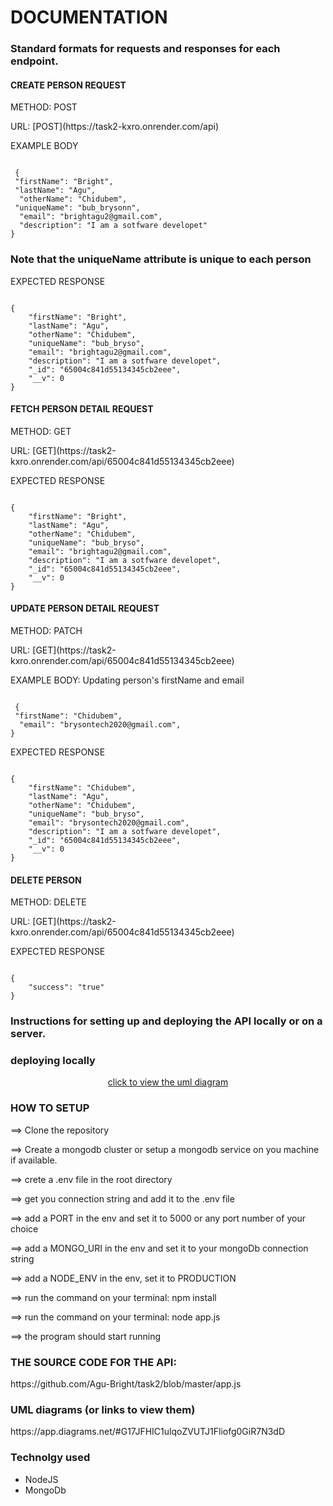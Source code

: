 
<h1> DOCUMENTATION
</h1>

<h3> Standard formats for requests and responses for each endpoint.
</h3>


<h4> CREATE PERSON REQUEST
</h4>

<p>METHOD: POST
</p>
<p>URL: [POST](https://task2-kxro.onrender.com/api)
</p>
<p>EXAMPLE BODY
</p>
<code>
 {
 "firstName": "Bright",
 "lastName": "Agu",
  "otherName": "Chidubem",
 "uniqueName": "bub_brysonn",
  "email": "brightagu2@gmail.com",
  "description": "I am a sotfware developet"
}
</code>
<h3>Note that the uniqueName attribute is unique to each person </h3>

<p>EXPECTED RESPONSE
</p>
<code>
{
    "firstName": "Bright",
    "lastName": "Agu",
    "otherName": "Chidubem",
    "uniqueName": "bub_bryso",
    "email": "brightagu2@gmail.com",
    "description": "I am a sotfware developet",
    "_id": "65004c841d55134345cb2eee",
    "__v": 0
}
</code>


<h4> FETCH PERSON DETAIL REQUEST
</h4>
<p>METHOD: GET
</p>
<p>URL: [GET](https://task2-kxro.onrender.com/api/65004c841d55134345cb2eee)
</p>
<p>EXPECTED RESPONSE
</p>
<code>
{
    "firstName": "Bright",
    "lastName": "Agu",
    "otherName": "Chidubem",
    "uniqueName": "bub_bryso",
    "email": "brightagu2@gmail.com",
    "description": "I am a sotfware developet",
    "_id": "65004c841d55134345cb2eee",
    "__v": 0
}
</code>

<h4> UPDATE PERSON DETAIL REQUEST
</h4>
<p>METHOD: PATCH
</p>
<p>URL: [GET](https://task2-kxro.onrender.com/api/65004c841d55134345cb2eee)
</p>
<p>EXAMPLE BODY: Updating person's firstName and email
</p>
<code>
 {
 "firstName": "Chidubem",
  "email": "brysontech2020@gmail.com",
}
</code>
<p>EXPECTED RESPONSE
</p>
<code>
{
    "firstName": "Chidubem",
    "lastName": "Agu",
    "otherName": "Chidubem",
    "uniqueName": "bub_bryso",
    "email": "brysontech2020@gmail.com",
    "description": "I am a sotfware developet",
    "_id": "65004c841d55134345cb2eee",
    "__v": 0
}
</code>

<h4> DELETE PERSON 
</h4>
<p>METHOD: DELETE
</p>
<p>URL: [GET](https://task2-kxro.onrender.com/api/65004c841d55134345cb2eee)
</p>
<p>EXPECTED RESPONSE
</p>
<code>
{
    "success": "true"
}
</code>

<h3> Instructions for setting up and deploying the API locally or on a server.
</h3>
<h3>deploying locally</h3>
<div align="center">
    <a href="https://app.diagrams.net/#G17JFHIC1ulqoZVUTJ1Fliofg0GiR7N3dD" target="_blank"> click to view the uml diagram
</a>
</div>

<h3>HOW TO SETUP
</h3>
<p>==> Clone the repository
</p>
<p>==> Create a mongodb cluster or setup a mongodb service on you machine if available.
</p>
<p>==> crete a .env file in the root directory
</p>
<p>==> get you connection string and add it to the .env file
</p>
<p>==> add a PORT in the env and set it to 5000 or any port number of your choice
</p>
<p>==> add a MONGO_URI in the env and set it to your mongoDb connection string
</p>
<p>==> add a NODE_ENV in the env, set it to PRODUCTION
</p>
<p>==> run the command on your terminal: npm install
</p>
<p>==> run the command on your terminal: node app.js 
</p>
<p>==> the program should start running
</p>

<h3>THE SOURCE CODE FOR THE API:</h3>
<p>https://github.com/Agu-Bright/task2/blob/master/app.js </p>

<h3>UML diagrams (or links to view them)</h3>
https://app.diagrams.net/#G17JFHIC1ulqoZVUTJ1Fliofg0GiR7N3dD

<h3> Technolgy used</h3>
<ul>
    <li>NodeJS</li>
    <li>MongoDb</li>

</ul>

</p>




